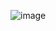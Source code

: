 															
![image](https://github.com/sarojinisarkar/Excel-Projects-Case-Study-Store-Data-Analysis/assets/151612374/982631e0-028d-4527-8164-48a10ce4d91c)


